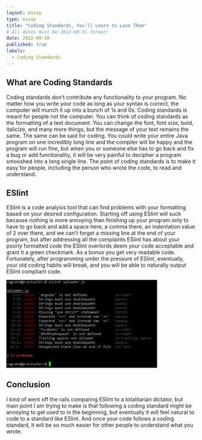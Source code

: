 ```yaml
---
layout: essay
type: essay
title: "Coding Standards, You'll Learn to Love Them"
# All dates must be 2022-08-31 format!
date: 2022-09-20
published: true
labels:
  - Coding Standards
---
```



## What are Coding Standards
Coding standards don't contribute any functionality to your program. No matter how you write your code as long as your syntax is correct, the computer will munch it up into a bunch of 1s and 0s. Coding standards is meant for people not the computer. You can think of coding standards as the formatting of a text document. You can change the font, font size, bold, italicize, and many more things, but the message of your text remains the same. The same can be said for coding. You could write your entire Java program on one incredibly long line and the compiler will be happy and the program will run fine, but when you or someone else has to go back and fix a bug or add functionality, it will be very painful to decipher a program smooshed into a long single line. The point of coding standards is to make it easy for people, including the person who wrote the code, to read and understand.

## ESlint
ESlint is a code analysis tool that can find problems with your formatting based on your desired configuration. Starting off using ESlint will suck because nothing is more annoying than finishing up your program only to have to go back and add a space here, a comma there, an indentation value of 2 over there, and we can't forget a missing line at the end of your program, but after addressing all the complaints ESlint has about your poorly formatted code the ESlint overlords deem your code acceptable and grant it a green checkmark. As a bonus you get very readable code. Fortunately, after programming under the pressure of ESlint, eventually, your old coding habits will break, and you will be able to naturally output ESlint compliant code.

<img width="400px" class="rounded float-start pe-4" src="../img/coding-standards/initial_output.jpg">

## Conclusion
I kind of went off the rails comparing ESlint to a totalitarian dictator, but main point I am trying to make is that following a coding standard might be annoying to get used to in the beginning, but eventually it will feel natural to code to a standard like ESlint. And once your code follows a coding standard, it will be so much easier for other people to understand what you wrote. 
